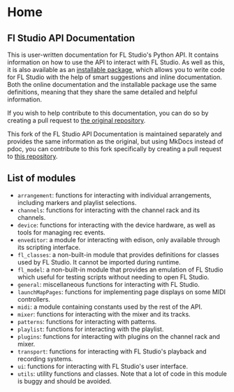 # Home

## Fl Studio API Documentation

This is user-written documentation for FL Studio's Python API. It contains information on how to use the API to interact with FL Studio. As well as this, it is also available as an [installable package](https://github.com/MiguelGuthridge/FL-Studio-API-Stubs#installation), which allows you to write code for FL Studio with the help of smart suggestions and inline documentation. Both the online documentation and the installable package use the same definitions, meaning that they share the same detailed and helpful information.

If you wish to help contribute to this documentation, you can do so by creating a pull request to [the original repository](https://github.com/MiguelGuthridge/FL-Studio-API-Stubs).

This fork of the FL Studio API Documentation is maintained separately and provides the same information as the original, but using MkDocs instead of pdoc, you can contribute to this fork specifically by creating a pull request to [this repository](https://github.com/abbydiode/fl-studio-api-docs).

## List of modules

* `arrangement`: functions for interacting with individual arrangements,
  including markers and playlist selections.
* `channels`: functions for interacting with the channel rack and its channels.
* `device`: functions for interacting with the device hardware, as well as
  tools for managing rec events.
* `enveditor`: a module for interacting with edison, only available through its
  scripting interface.
* `fl_classes`: a non-built-in module that provides definitions for classes
  used by FL Studio. It cannot be imported during runtime.
* `fl_model`: a non-built-in module that provides an emulation of FL Studio
  which useful for testing scripts without needing to open FL Studio.
* `general`: miscellaneous functions for interacting with FL Studio.
* `launchMapPages`: functions for implementing page displays on some MIDI
  controllers.
* `midi`: a module containing constants used by the rest of the API.
* `mixer`: functions for interacting with the mixer and its tracks.
* `patterns`: functions for interacting with patterns.
* `playlist`: functions for interacting with the playlist.
* `plugins`: functions for interacting with plugins on the channel rack and
  mixer.
* `transport`: functions for interacting with FL Studio's playback and
  recording systems.
* `ui`: functions for interacting with FL Studio's user interface.
* `utils`: utility functions and classes. Note that a lot of code in this
  module is buggy and should be avoided.
